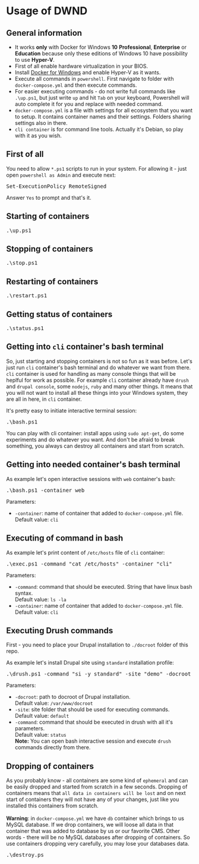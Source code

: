 # Usage of DWND

## General information
- It works **only** with Docker for Windows **10** **Professional**, **Enterprise** or **Education** because only these editions of Windows 10 have possibility to use **Hyper-V**.
- First of all enable hardware virtualization in your BIOS.
- Install [Docker for Windows](https://docs.docker.com/docker-for-windows/) and enable Hyper-V as it wants.
- Execute all commands in `powershell`. First navigate to folder with `docker-compose.yml` and then execute commands.
- For easier executing commands - do not write full commands like `.\up.ps1`, but just write `up` and hit `Tab` on your keyboard, Powershell will auto complete it for you and replace with needed command.
- `docker-compose.yml` is a file with settings for all ecosystem that you want to setup. It contains container names and their settings. Folders sharing settings also in there.
- `cli container` is for command line tools. Actually it's Debian, so play with it as you wish.

## First of all 
You need to allow `*.ps1` scripts to run in your system. For allowing it - just open `powershell as Admin` and execute next: 
<pre>
Set-ExecutionPolicy RemoteSigned
</pre>
Answer `Yes` to prompt and that's it. 

## Starting of containers
<pre>.\up.ps1</pre>

## Stopping of containers
<pre>.\stop.ps1</pre>

## Restarting of containers
<pre>.\restart.ps1</pre>

## Getting status of containers
<pre>.\status.ps1</pre>

## Getting into `cli` container's bash terminal
So, just starting and stopping containers is not so fun as it was before. Let's just run `cli` container's bash terminal and do whatever we want from there. `cli` container is used for handling as many console things that will be heplful for work as possible. For example `cli` container already have `drush` and `drupal console`, some `nodejs`, `ruby` and many other things. It means that you will not want to install all these things into your Windows system, they are all in here, in `cli` container.

It's pretty easy to initiate interactive terminal session:  

<pre>.\bash.ps1</pre>

You can play with cli container: install apps using `sudo apt-get`, do some experiments and do whatever you want. And don't be afraid to break something, you always can destroy all containers and start from scratch.

## Getting into needed container's bash terminal
As example let's open interactive sessions with `web` container's bash:
<pre>.\bash.ps1 -container web</pre>
Parameters:
- `-container`: name of container that added to `docker-compose.yml` file.
<br />Default value: `cli`

## Executing of command in bash 
As example let's print content of `/etc/hosts` file of `cli` container:
<pre>.\exec.ps1 -command "cat /etc/hosts" -container "cli"</pre>
Parameters:
- `-command`: command that should be executed. String that have linux bash syntax.
<br />Default value: `ls -la`
- `-container`: name of container that added to `docker-compose.yml` file.
<br />Default value: `cli`

## Executing Drush commands
First - you need to place your Drupal installation to `./docroot` folder of this repo.

As example let's install Drupal site using `standard` installation profile:
<pre>.\drush.ps1 -command "si -y standard" -site "demo" -docroot "/var/www/docroot"</pre>
Parameters:
- `-docroot`: path to docroot of Drupal installation.
<br />Default value: `/var/www/docroot`
- `-site`: site folder that should be used for executing commands.
<br />Default value: `default`
- `-command`: command that should be executed in drush with all it's parameters.
<br />Default value: `status`
<br />**Note:** You can open bash interactive session and execute `drush` commands directly from there.

## Dropping of containers
As you probably know - all containers are some kind of `ephemeral` and can be easily dropped and started from scratch in a few seconds. Dropping of containers means that `all data in containers will be lost` and on next start of containers they will not have any of your changes, just like you installed this containers from scratch. 
<br />
<br />
**Warning**: in `docker-compose.yml` we have `db` container which brings to us MySQL database. If we drop containers, we will loose all data in that container that was added to database by us or our favorite CMS. Other words - there will be no MySQL databases after dropping of containers. So use containers dropping very carefully, you may lose your databases data.

<pre>.\destroy.ps</pre>
